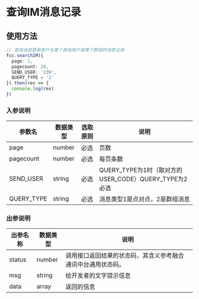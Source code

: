 # 查询IM消息记录

<!-- ## 查询IM消息记录示例

:::preview
demo-preview=../../../components/interface/im/inquire.vue
::: -->

## 使用方法

```typescript
// 查询当前登录用户与某个其他用户或某个群组的消息记录
fcc.searchIM({
  page: 1,
  pagecount: 20,
  SEND_USER: '239',
  QUERY_TYPE = '1'
}).then(res => {
  console.log(res)
})
```

<!-- **入参说明** -->

### 入参说明

| **参数名**  | **数据类型** | **选取原则** | **说明**                                      |
| ----------- | ------------ | ------------ | --------------------------------------------- |
| page       | number       | 必选         | 页数                        |
| pagecount | number       | 必选         | 每页条数 |
| SEND_USER | string       | 必选         | QUERY_TYPE为1时（取对方的USER_CODE）QUERY_TYPE为2必选 |
| QUERY_TYPE | string       | 必选         | 消息类型1是点对点，2是群组消息 |

### 出参说明

| **出参名称** | **数据类型** | **说明**                                                     |
| ------------ | ------------ | ------------------------------------------------------------ |
| status       | number       | 调用接口返回结果的状态码，其含义参考融合通讯中台通用状态码。 |
| msg          | string       | 给开发者的文字提示信息                                       |
| data         | array       | 返回的信息                                                   |


